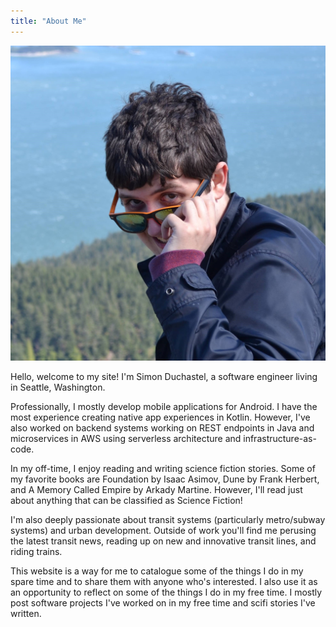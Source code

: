 ```yaml
---
title: "About Me"
---
```


![Simon Duchastel](simon-duchastel.jpg#center "Profile")

Hello, welcome to my site! I'm Simon Duchastel, a software engineer living in Seattle, Washington.

Professionally, I mostly develop mobile applications for Android. I have the most experience creating native app experiences in Kotlin. However, I've also worked on backend systems working on REST endpoints in Java and microservices in AWS using serverless architecture and infrastructure-as-code.

In my off-time, I enjoy reading and writing science fiction stories. Some of my favorite books are Foundation by Isaac Asimov, Dune by Frank Herbert, and A Memory Called Empire by Arkady Martine. However, I'll read just about anything that can be classified as Science Fiction!

I'm also deeply passionate about transit systems (particularly metro/subway systems) and urban development. Outside of work you'll find me perusing the latest transit news, reading up on new and innovative transit lines, and riding trains.

This website is a way for me to catalogue some of the things I do in my spare time and to share them with anyone who's interested. I also use it as an opportunity to reflect on some of the things I do in my free time. I mostly post software projects I've worked on in my free time and scifi stories I've written.